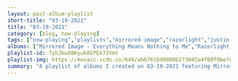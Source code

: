 ```yaml
---
layout: post-album-playlist
short-title: "03-19-2021"
title: "03-19-2021"
category: [blog, now-playing]
tags: ["now-playing","playlists","mirrored-image","razorlight","justin-courtney-pierre","thunder-dreamer","boise-cover-band,-built-to-spill","michigander"]
albums: ["Mirrored Image - Everything Means Nothing to Me","Razorlight - Olympus Sleeping","Justin Courtney Pierre - An Anthropologist On Mars","Thunder Dreamer - Simple Joys","Boise Cover Band, Built To Spill - Unoriginal Artists","Michigander - Everything Will Be Ok Eventually"]
playlist-id: 7yhJkwX8Kyuk8EPEk72Vmt
playlist-img: https://mosaic.scdn.co/640/ab67616d0000b273045a4f08f8be7ee4b6bd5fd2ab67616d0000b27358c9a9b0865c3902939cfaa8ab67616d0000b2736022e7d516cdeac45a37c818ab67616d0000b273d98e21c9754f76f542cde62f
summary: "A playlist of albums I created on 03-19-2021 featuring Mirrored Image, Razorlight, Justin Courtney Pierre, Thunder Dreamer, Boise Cover Band, Built To Spill, and Michigander"
---
```

